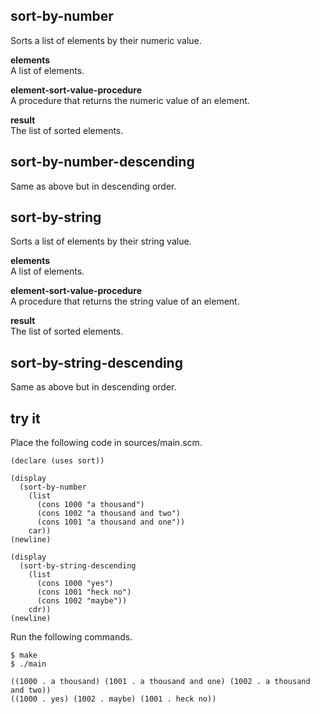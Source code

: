 sort-by-number
--------------
Sorts a list of elements by their numeric value.

__elements__  
A list of elements.

__element-sort-value-procedure__  
A procedure that returns the numeric value of an element.

__result__  
The list of sorted elements.

sort-by-number-descending
-------------------------
Same as above but in descending order.

sort-by-string
--------------
Sorts a list of elements by their string value.

__elements__  
A list of elements.

__element-sort-value-procedure__  
A procedure that returns the string value of an element.

__result__  
The list of sorted elements.

sort-by-string-descending
-------------------------
Same as above but in descending order.

try it
------
Place the following code in sources/main.scm.

    (declare (uses sort))

    (display
      (sort-by-number
        (list
          (cons 1000 "a thousand")
          (cons 1002 "a thousand and two")
          (cons 1001 "a thousand and one"))
        car))
    (newline)

    (display
      (sort-by-string-descending
        (list
          (cons 1000 "yes")
          (cons 1001 "heck no")
          (cons 1002 "maybe"))
        cdr))
    (newline)

Run the following commands.

    $ make
    $ ./main

    ((1000 . a thousand) (1001 . a thousand and one) (1002 . a thousand and two))
    ((1000 . yes) (1002 . maybe) (1001 . heck no))
